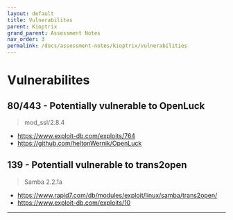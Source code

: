 ```yaml
---
layout: default
title: Vulnerabilites
parent: Kioptrix
grand_parent: Assessment Notes
nav_order: 3
permalink: /docs/assessment-notes/kioptrix/vulnerabilities
---
```


# Vulnerabilites

## 80/443 - Potentially vulnerable to OpenLuck
> mod_ssl/2.8.4
- https://www.exploit-db.com/exploits/764
- https://github.com/heltonWernik/OpenLuck

## 139 - Potentiall vulnerable to trans2open
> Samba 2.2.1a  
- https://www.rapid7.com/db/modules/exploit/linux/samba/trans2open/
- https://www.exploit-db.com/exploits/10


---
